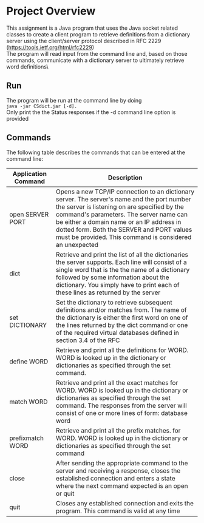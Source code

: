 # Project Overview
This assignment is a Java program that uses the Java socket related classes to create a client
program to retrieve definitions from a dictionary server using the client/server protocol described in RFC 2229
(https://tools.ietf.org/html/rfc2229) \
The program will read input from the
command line and, based on those commands, communicate with a dictionary server to ultimately retrieve word
definitions\

## Run
The program will be run at the command line by doing\
`java -jar CSdict.jar [-d].`\
Only print the the Status responses if the -d command line option is provided

## Commands
The following table describes the commands that can be entered at the command line:

| Application Command | Description                                                                                                                                                                                                                                                                                                                                 |
|---------------------|---------------------------------------------------------------------------------------------------------------------------------------------------------------------------------------------------------------------------------------------------------------------------------------------------------------------------------------------|
| open SERVER PORT    | Opens a new TCP/IP connection to an dictionary server. The server's name and the port number the server is listening on are specified by the command's parameters. The server name can be either a domain name or an IP address in dotted form. Both the SERVER and PORT values must be provided. This command is considered an unexpected  |
| dict                | Retrieve and print the list of all the dictionaries the server supports. Each line will consist of a single word that is the the name of a dictionary followed by some information about the dictionary. You simply have to print each of these lines as returned by the server                                                             |
| set DICTIONARY      | Set the dictionary to retrieve subsequent definitions and/or matches from. The name of the dictionary is either the first word on one of the lines returned by the dict command or one of the required virtual databases defined in section 3.4 of the RFC                                                                                  |
| define WORD         | Retrieve and print all the definitions for WORD. WORD is looked up in the dictionary or dictionaries as specified through the set command.                                                                                                                                                                                                  |
| match WORD          | Retrieve and print all the exact matches for WORD. WORD is looked up in the dictionary or dictionaries as specified through the set command. The responses from the server will consist of one or more lines of form: database word                                                                                                         |
| prefixmatch WORD    | Retrieve and print all the prefix matches. for WORD. WORD is looked up in the dictionary or dictionaries as specified through the set command                                                                                                                                                                                               |
| close               | After sending the appropriate command to the server and receiving a response, closes the established connection and enters a state where the next command expected is an open or quit                                                                                                                                                       |
| quit                | Closes any established connection and exits the program. This command is valid at any time                                                                                                                                                                                                                                                  |# Dictionary_Client
